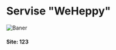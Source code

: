 <h1>Servise <strong>"WeHeppy"</strong></h1>

<p>
	<img src="https://i.ibb.co/7Y6tNMy/1.png" alt="Baner">
</p>

<h4>Site: 123</h4>
